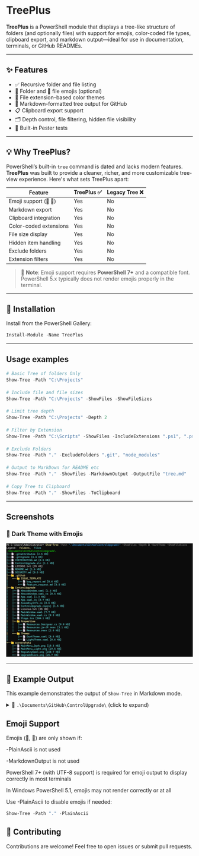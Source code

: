# TreePlus

**TreePlus** is a PowerShell module that displays a tree-like structure of folders (and optionally files) with support for emojis, color-coded file types, clipboard export, and markdown output—ideal for use in documentation, terminals, or GitHub READMEs.

---

## ✨ Features

- ✅ Recursive folder and file listing
- 📁 Folder and 📄 file emojis (optional)
- 🎨 File extension–based color themes
- 📄 Markdown-formatted tree output for GitHub
- 📋 Clipboard export support
- 🗂️ Depth control, file filtering, hidden file visibility
- 🧪 Built-in Pester tests

---

## 💡 Why TreePlus?

PowerShell’s built-in `tree` command is dated and lacks modern features. **TreePlus** was built to provide a cleaner, richer, and more customizable tree-view experience. Here's what sets TreePlus apart:

| Feature                | TreePlus ✅ | Legacy Tree ❌ |
|------------------------|-------------|----------------|
| Emoji support (📁 📄)   | Yes         | No             |
| Markdown export        | Yes         | No             |
| Clipboard integration  | Yes         | No             |
| Color-coded extensions | Yes         | No             |
| File size display      | Yes         | No             |
| Hidden item handling   | Yes         | No             |
| Exclude folders        | Yes         | No             |
| Extension filters      | Yes         | No             |

> 💬 **Note**: Emoji support requires **PowerShell 7+** and a compatible font. PowerShell 5.x typically does not render emojis properly in the terminal.

---

## 🚀 Installation

Install from the PowerShell Gallery:
```powershell
Install-Module -Name TreePlus
```
---
## Usage examples
```powershell
# Basic Tree of folders Only
Show-Tree -Path "C:\Projects"

# Include file and file sizes
Show-Tree -Path "C:\Projects" -ShowFiles -ShowFileSizes

# Limit tree depth
Show-Tree -Path "C:\Projects" -Depth 2

# Filter by Extension
Show-Tree -Path "C:\Scripts" -ShowFiles -IncludeExtensions ".ps1", ".psm1"

# Exclude Folders
Show-Tree -Path "." -ExcludeFolders ".git", "node_modules"

# Output to MarkDown for README etc
Show-Tree -Path "." -ShowFiles -MarkdownOutput -OutputFile "tree.md"

# Copy Tree to Clipboard
Show-Tree -Path "." -ShowFiles -ToClipboard

```
---

## Screenshots

### 🌙 Dark Theme with Emojis
![Dark Theme](assets/dark-theme.png)

---

## 📁 Example Output

This example demonstrates the output of `Show-Tree` in Markdown mode.

<details>
<summary>📂 <code>.\Documents\GitHub\ControlUpgrade\</code> (click to expand)</summary>

```markdown
# Directory Tree: .\Documents\GitHub\ControlUpgrade\
- .gitattributes
- .gitignore
- CONTRIBUTING.md
- ControlUpgrade.sln
- LICENSE.txt
- README.md
- SECURITY.md
- .github
  - ISSUE_TEMPLATE
- ControlUpgrade
  - AboutWindow.xaml
  - AboutWindow.xaml.cs
  - App.xaml
  - App.xaml.cs
  - AssemblyInfo.cs
  - ControlUpgrade.csproj
  - License.txt
  - MainWindow.xaml
  - MainWindow.xaml.cs
  - Slogo.ico
  - Properties
  - Themes
- screenshots
  - MainMenu_Dark.png
  - MainMenu_Light.png
  - RegistryOpen.png
  - UpgradeBlock.png
```
</details>

## Emoji Support

Emojis (📁, 📄) are only shown if:

-PlainAscii is not used

-MarkdownOutput is not used

PowerShell 7+ (with UTF-8 support) is required for emoji output to display correctly in most terminals

In Windows PowerShell 5.1, emojis may not render correctly or at all

Use -PlainAscii to disable emojis if needed:
```powershell
Show-Tree -Path "." -PlainAscii
```

## 🙌 Contributing
Contributions are welcome! Feel free to open issues or submit pull requests.

